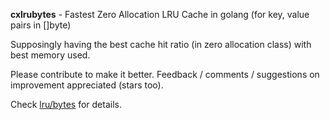 **cxlrubytes** - Fastest Zero Allocation LRU Cache in golang (for key, value pairs in []byte)

Supposingly having the best cache hit ratio (in zero allocation class) with best memory used.

Please contribute to make it better.
Feedback / comments / suggestions on improvement appreciated (stars too).

Check [lru/bytes](https://github.com/cloudxaas/gocache/tree/main/lru/bytes) for details.
